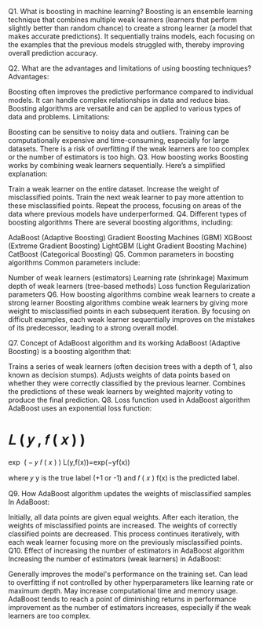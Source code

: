 Q1. What is boosting in machine learning?
Boosting is an ensemble learning technique that combines multiple weak learners (learners that perform slightly better than random chance) to create a strong learner (a model that makes accurate predictions). It sequentially trains models, each focusing on the examples that the previous models struggled with, thereby improving overall prediction accuracy.

Q2. What are the advantages and limitations of using boosting techniques?
Advantages:

Boosting often improves the predictive performance compared to individual models.
It can handle complex relationships in data and reduce bias.
Boosting algorithms are versatile and can be applied to various types of data and problems.
Limitations:

Boosting can be sensitive to noisy data and outliers.
Training can be computationally expensive and time-consuming, especially for large datasets.
There is a risk of overfitting if the weak learners are too complex or the number of estimators is too high.
Q3. How boosting works
Boosting works by combining weak learners sequentially. Here’s a simplified explanation:

Train a weak learner on the entire dataset.
Increase the weight of misclassified points.
Train the next weak learner to pay more attention to these misclassified points.
Repeat the process, focusing on areas of the data where previous models have underperformed.
Q4. Different types of boosting algorithms
There are several boosting algorithms, including:

AdaBoost (Adaptive Boosting)
Gradient Boosting Machines (GBM)
XGBoost (Extreme Gradient Boosting)
LightGBM (Light Gradient Boosting Machine)
CatBoost (Categorical Boosting)
Q5. Common parameters in boosting algorithms
Common parameters include:

Number of weak learners (estimators)
Learning rate (shrinkage)
Maximum depth of weak learners (tree-based methods)
Loss function
Regularization parameters
Q6. How boosting algorithms combine weak learners to create a strong learner
Boosting algorithms combine weak learners by giving more weight to misclassified points in each subsequent iteration. By focusing on difficult examples, each weak learner sequentially improves on the mistakes of its predecessor, leading to a strong overall model.

Q7. Concept of AdaBoost algorithm and its working
AdaBoost (Adaptive Boosting) is a boosting algorithm that:

Trains a series of weak learners (often decision trees with a depth of 1, also known as decision stumps).
Adjusts weights of data points based on whether they were correctly classified by the previous learner.
Combines the predictions of these weak learners by weighted majority voting to produce the final prediction.
Q8. Loss function used in AdaBoost algorithm
AdaBoost uses an exponential loss function:

𝐿
(
𝑦
,
𝑓
(
𝑥
)
)
=
exp
⁡
(
−
𝑦
𝑓
(
𝑥
)
)
L(y,f(x))=exp(−yf(x))

where 
𝑦
y is the true label (+1 or -1) and 
𝑓
(
𝑥
)
f(x) is the predicted label.

Q9. How AdaBoost algorithm updates the weights of misclassified samples
In AdaBoost:

Initially, all data points are given equal weights.
After each iteration, the weights of misclassified points are increased.
The weights of correctly classified points are decreased.
This process continues iteratively, with each weak learner focusing more on the previously misclassified points.
Q10. Effect of increasing the number of estimators in AdaBoost algorithm
Increasing the number of estimators (weak learners) in AdaBoost:

Generally improves the model's performance on the training set.
Can lead to overfitting if not controlled by other hyperparameters like learning rate or maximum depth.
May increase computational time and memory usage.
AdaBoost tends to reach a point of diminishing returns in performance improvement as the number of estimators increases, especially if the weak learners are too complex.
